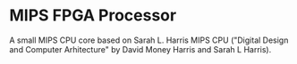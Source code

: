 # MIPS FPGA Processor

A small MIPS CPU core based on Sarah L. Harris MIPS CPU ("Digital Design and Computer Arhitecture" by David Money Harris and Sarah L Harris).
